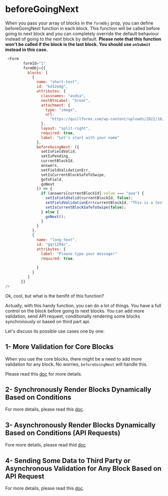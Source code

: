 # beforeGoingNext

When you pass your array of blocks in the `formObj` prop, you can define beforeGoingNext function in each block.
This function will be called before going to next block and you can completely override the default behaviour instead of going to the next block by default.
**Please note that this function won't be called if the block is the last block. You should use `onSubmit` instead in this case.**
``` js
 <Form
        formId="1"
        formObj={{
          blocks: [
            {
              name: "short-text",
              id: "kd12edg",
              attributes: {
                classnames: "asdsa",
                nextBtnLabel: "Great",
                attachment: {
                  type: "image",
                  url:
                    "https://quillforms.com/wp-content/uploads/2022/10/ludovic-migneault-B9YbNbaemMI-unsplash_50-scaled.jpeg"
                },
                layout: "split-right",
                required: true,
                label: "Let's start with your name"
              },
              beforeGoingNext: ({
                setIsFieldValid,
                setIsPending,
                currentBlockId,
                answers,
                setFieldValidationErr,
                setIsCurrentBlockSafeToSwipe,
                goToField,
                goNext
              }) => {
                if (answers[currentBlockId].value === "aaa") {
                  setIsFieldValid(currentBlockId, false);
                  setFieldValidationErr(currentBlockId, "This is a test");
                  setIsCurrentBlockSafeToSwipe(false);
                } else {
                  goNext();
                }
              }
            },
            {
              name: "long-text",
              id: "gqr1294c",
              attributes: {
                label: "Please type your message!"
                required: true,
      
              }
            }
          ]
       }}
/>
```
Ok, cool, but what is the benifit of this function?

Actually, with this handy function, you can do a lot of things. You have a full control on the block before going to next blocks.
You can add more validation, send API request, conditionally rendering some blocks synchronously or based on third part api.


Let's discuss its possible use cases one by one:

## 1- More Validation for Core Blocks

When you use the core blocks, there might be a need to add more validation for any block. No worries, `beforeGoingNext` will handle this.

Please read this [doc](./core-blocks-validation.md) for more details.


## 2- Synchronously Render Blocks Dynamically Based on Conditions

For more details, please read this [doc](./dynamic-blocks-rendering.md).


## 3- Asynchronously Render Blocks Dynamically Based on Conditions (API Requests)

Fore more details, please read thid [doc](./async-dynamic-block-rendering.md)


## 4- Sending Some Data to Third Party or Asynchronous Validation for Any Block Based on API Request 

For more details, please read this [doc](./async-request.md).
